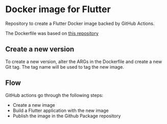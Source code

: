 # Docker image for Flutter

Repository to create a Flutter Docker image backed by GitHub Actions.

The Dockerfile was based on [this repository](https://github.com/GabLeRoux/docker-flutter)

## Create a new version

To create a new version, alter the ARGs in the Dockerfile and create a new Git tag. The tag name will be used to tag the new image.

## Flow

GitHub actions go through the following steps:
- Create a new image
- Build a Flutter application with the new image
- Publish the image in the Github Package repository